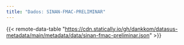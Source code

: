 ```yaml
---
title: "Dados: SINAN-FMAC-PRELIMINAR"
---
```


{{< remote-data-table "https://cdn.statically.io/gh/dankkom/datasus-metadata/main/metadata/data/sinan-fmac-preliminar.json" >}}
